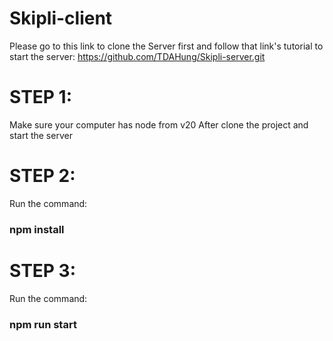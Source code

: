 # Skipli-client
Please go to this link to clone the Server first and follow that link's tutorial to start the server: https://github.com/TDAHung/Skipli-server.git
# STEP 1:
Make sure your computer has node from v20
After clone the project and start the server
# STEP 2:
Run the command:
### npm install
# STEP 3:
Run the command:
### npm run start
